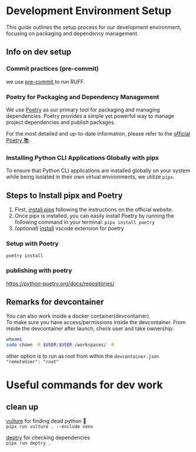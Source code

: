 # Development Environment Setup

This guide outlines the setup process for our development environment, focusing on packaging and dependency management.
## Info on dev setup
### Commit practices (pre-commit)
we use [pre-commit ](https://pre-commit.com/)to run RUFF. 
### Poetry for Packaging and Dependency Management

We use [Poetry](https://python-poetry.org/docs/main/#installation) as our primary tool for packaging and managing dependencies. Poetry provides a simple yet powerful way to manage project dependencies and publish packages.

For the most detailed and up-to-date information, please refer to the [official Poetry 📚](https://python-poetry.org/docs/main/#installation).

### Installing Python CLI Applications Globally with pipx

To ensure that Python CLI applications are installed globally on your system while being isolated in their own virtual environments, we utilize `pipx`.

## Steps to Install pipx and Poetry

1. First, [install pipx](https://pipx.pypa.io/stable/installation/) following the instructions on the official website.
2. Once pipx is installed, you can easily install Poetry by running the following command in your terminal:
        ```pipx install poetry```
3. (*optional*) [install](vscode:extension/zeshuaro.vscode-python-poetry) vscode extension for poetry
### Setup with Poetry
```shell
poetry install
```
### publishing with poetry
https://python-poetry.org/docs/repositories/
## Remarks for devcontainer

You can also work inside a docker container(devcontainer).  
To make sure you have access/permissions inside the devcontainer.
From inside the devcontainer after launch, check user and take ownership:

```bash
whoami
sudo chown -R $USER:$USER /workspaces/ -R
```

other option is to run as root from within the `devcontainer.json` `"remoteUser": "root"`

# Useful commands for dev work
## clean up
[vulture](https://github.com/jendrikseipp/vulture) for finding dead python 🐍      
```pipx run vulture . --exclude venv```

[deptry](https://github.com/fpgmaas/deptry) for checking dependencies   
```pipx run deptry .```